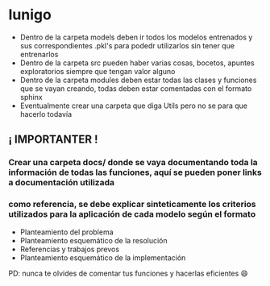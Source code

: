 # Iunigo
* Dentro de la carpeta models deben ir todos los modelos entrenados y sus correspondientes .pkl's para podedr utilizarlos sin tener que entrenarlos
* Dentro de la carpeta src pueden haber varias cosas, bocetos, apuntes exploratorios siempre que tengan valor alguno
* Dentro de la carpeta modules deben estar todas las clases y funciones que se vayan creando, todas deben estar comentadas con el formato sphinx
* Eventualmente crear una carpeta que diga Utils pero no se para que hacerlo todavía
## ¡ IMPORTANTER !
### Crear una carpeta docs/ donde se vaya documentando toda la información de todas las funciones, aquí se pueden poner links a documentación utilizada 
### como referencia, se debe explicar sinteticamente los criterios utilizados para la aplicación de cada modelo según el formato
* Planteamiento del problema
* Planteamiento esquemático de la resolución
* Referencias y trabajos prevos
* Planteamiento esquemático de la implementación 



PD: nunca te olvides de comentar tus funciones y hacerlas eficientes :smile:
